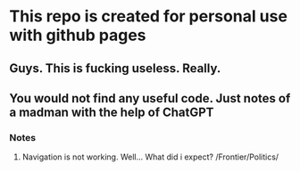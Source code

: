 # This repo is created for personal use with github pages

## Guys. This is fucking useless. Really.
## You would not find any useful code. Just notes of a madman with the help of ChatGPT

### Notes
1. Navigation is not working. Well... What did i expect? /Frontier/Politics/
